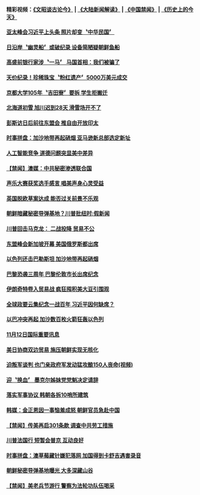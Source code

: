 #### 精彩视频：[《文昭谈古论今》](https://github.com/gfw-breaker/wenzhao/blob/master/README.md?t=11141231) | [《大陆新闻解读》](https://github.com/gfw-breaker/ntdtv-comedy/blob/master/README.md?t=11141231) | [《中国禁闻》](https://github.com/gfw-breaker/ntdtv-news/blob/master/README.md?t=11141231) | [《历史上的今天》](https://github.com/gfw-breaker/today-in-history/blob/master/README.md?t=11141231) 

#### [亚太峰会习近平上头条 照片却变〝中华民国〞](../pages/news202/a1399280.md?t=11141231) 

#### [日沿岸〝幽灵船〞或破纪录 设备简陋疑朝鲜鱼船](../pages/news202/a1399282.md?t=11141231) 

#### [高盛前银行家涉〝一马〞 马国首相：我们被骗了](../pages/news202/a1399273.md?t=11141231) 

#### [天价纪录！珍稀珠宝〝粉红遗产〞5000万美元成交](../pages/news202/a1399274.md?t=11141231) 

#### [京都大学105年〝吉田寮〞要拆 学生拒搬迁](../pages/news202/a1399267.md?t=11141231) 

#### [北海道初雪 旭川迟到28天 滑雪场开不了](../pages/news202/a1399272.md?t=11141231) 


#### [彭斯访日后前往东盟会 推自由开放印太](../pages/news202/a1399219.md?t=11141231) 

#### [时事拼盘：加沙地带再起硝烟 亚马逊新总部选定新址](../pages/news202/a1399216.md?t=11141231) 

#### [人工智能竞争 道德问题突显美中差异](../pages/news202/a1399215.md?t=11141231) 

#### [【禁闻】澳媒：中共秘密渗透联合国](../pages/news202/a1399212.md?t=11141231) 

#### [声乐大赛获奖选手感言 唱美声身心灵受益](../pages/news202/a1399210.md?t=11141231) 

#### [英国脱欧草案达成 能否过关前景不乐观](../pages/news202/a1399206.md?t=11141231) 

#### [朝鲜暗藏秘密导弹基地？川普批纽时:假新闻](../pages/news202/a1399199.md?t=11141231) 


#### [川普回击马克龙： 二战投降  贸易不公](../pages/news202/a1399184.md?t=11141231) 

#### [东盟峰会新加坡开幕 美国俄罗斯都出席](../pages/news202/a1399176.md?t=11141231) 

#### [以色列还击巴勒斯坦 加沙地带再起硝烟](../pages/news202/a1399173.md?t=11141231) 

#### [巴黎恐袭三周年 巴黎伦敦市长出席纪念](../pages/news202/a1399172.md?t=11141231) 

#### [伊朗奇特卷入贸易战 疯狂囤积美大豆引围观](../pages/news202/a1399049.md?t=11141231) 

#### [全球政要云集纪念一战百年 习近平因何缺席？](../pages/news202/a1399093.md?t=11141231) 

#### [以巴冲突再起 加沙数百枚火箭狂轰以色列](../pages/news202/a1399162.md?t=11141231) 


#### [11月12日国际重要讯息](../pages/news202/a1399158.md?t=11141231) 

#### [美日协商双边贸易 施压朝鲜实现无核化](../pages/news202/a1399157.md?t=11141231) 

#### [迫叛军谈判 也门亲政府军发动猛攻酿150人丧命(视频)](../pages/news202/a1399145.md?t=11141231) 

#### [迎〝换血〞 墨克尔姊妹党党魁决定请辞](../pages/news202/a1399127.md?t=11141231) 

#### [落实军事协议 韩朝各拆10哨所建筑](../pages/news202/a1399121.md?t=11141231) 

#### [韩媒：金正恩因一事恼羞成怒 朝鲜官员急赴中国](../pages/news202/a1399103.md?t=11141231) 


#### [【禁闻】传美再启301条款 调查中共劳工措施](../pages/news202/a1399087.md?t=11141231) 

#### [川普法国行 短暂会普京 互动良好](../pages/news202/a1399083.md?t=11141231) 

#### [时事拼盘：澳草莓藏针嫌犯落网 加国得到卡舒吉遇害录音](../pages/news202/a1399075.md?t=11141231) 

#### [朝鲜秘密导弹基地曝光 大多深藏山谷](../pages/news202/a1399073.md?t=11141231) 

#### [【禁闻】美老兵节游行 警察为法轮功队伍喝采](../pages/news202/a1399071.md?t=11141231) 

